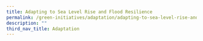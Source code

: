 ```yaml
---
title: Adapting to Sea Level Rise and Flood Resilience
permalink: /green-initiatives/adaptation/adapting-to-sea-level-rise-and-flood-resilience/
description: ""
third_nav_title: Adaptation
---
```

